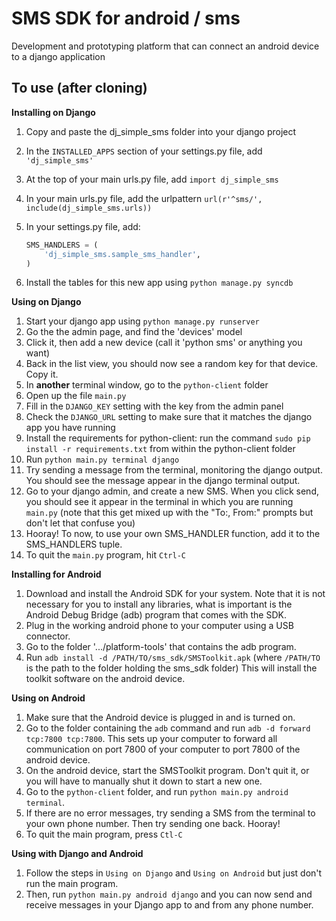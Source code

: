 SMS SDK for android / sms
=========================

Development and prototyping platform
that can connect an android device to a django application

To use (after cloning)
----------------

__Installing on Django__

 1. Copy and paste the dj\_simple\_sms folder into your django project
 3. In the `INSTALLED_APPS` section of your settings.py file, add `'dj_simple_sms'`
 4. At the top of your main urls.py file, add `import dj_simple_sms`
 5. In your main urls.py file, add the urlpattern `url(r'^sms/', include(dj_simple_sms.urls))`
 6. In your settings.py file, add:
    
    ```python
    SMS_HANDLERS = (
        'dj_simple_sms.sample_sms_handler',
    )
    ```
 7. Install the tables for this new app using `python manage.py syncdb`

__Using on Django__

 1. Start your django app using `python manage.py runserver`
 2. Go the the admin page, and find the 'devices' model
 3. Click it, then add a new device (call it 'python sms' or anything you want)
 4. Back in the list view, you should now see a random key for that device. Copy it.
 2. In __another__ terminal window, go to the `python-client` folder
 3. Open up the file `main.py`
 4. Fill in the `DJANGO_KEY` setting with the key from the admin panel
 5. Check the `DJANGO_URL` setting to make sure that it matches the django app you have running
 6. Install the requirements for python-client: run the command `sudo pip install -r requirements.txt`
    from within the python-client folder
 3. Run `python main.py terminal django`
 4. Try sending a message from the terminal, monitoring the django output. You should see
    the message appear in the django terminal output.
 5. Go to your django admin, and create a new SMS. When you click send, you should see it appear in the
    terminal in which you are running `main.py` (note that this get mixed up with the "To:, From:" prompts
    but don't let that confuse you)
 7. Hooray! To now, to use your own SMS\_HANDLER function, add it to the SMS\_HANDLERS tuple.
 8. To quit the `main.py` program, hit `Ctrl-C`


__Installing for Android__

 1. Download and install the Android SDK for your system. Note that it is not necessary for you to install any libraries,
    what is important is the Android Debug Bridge (adb) program that comes with the SDK.
 2. Plug in the working android phone to your computer using a USB connector.
 3. Go to the folder '.../platform-tools' that contains the adb program.
 4. Run `adb install -d /PATH/TO/sms_sdk/SMSToolkit.apk` (where `/PATH/TO` is the path to the folder holding the sms_sdk folder)
    This will install the toolkit software on the android device.

__Using on Android__

 1. Make sure that the Android device is plugged in and is turned on.
 2. Go to the folder containing the `adb` command and run `adb -d forward tcp:7800 tcp:7800`. This sets up your computer to forward
    all communication on port 7800 of your computer to port 7800 of the android device.
 3. On the android device, start the SMSToolkit program. Don't quit it, or you will have to manually shut it down to start a new one.
 4. Go to the `python-client` folder, and run `python main.py android terminal`.
 5. If there are no error messages, try sending a SMS from the terminal to your own phone number. Then try sending one back. Hooray!
 6. To quit the main program, press `Ctl-C`

__Using with Django and Android__

 1. Follow the steps in `Using on Django` and `Using on Android` but just don't run the main program.
 2. Then, run `python main.py android django` and you can now send and receive messages in your Django app to and from any phone number.
 

